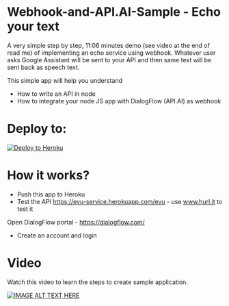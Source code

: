 # Webhook-and-API.AI-Sample - Echo your text

A very simple step by step, 11:06 minutes demo (see video at the end of read me) of implementing an echo service using webhook. Whatever user asks Google Assistant will be sent to your API and then same text will be sent back as speech text.

This simple app will help you understand
- How to write an API in node
- How to integrate your node JS app with DialogFlow (API.AI) as webhook

# Deploy to:
[![Deploy to Heroku](https://www.herokucdn.com/deploy/button.svg)](https://heroku.com/deploy)

# How it works?
- Push this app to Heroku
- Test the API https://evu-service.herokuapp.com/evu - use www.hurl.it to test it

Open DialogFlow portal - https://dialogflow.com/
- Create an account and login

# Video
Watch this video to learn the steps to create sample application.

[![IMAGE ALT TEXT HERE](https://img.youtube.com/vi/VX7SSnvpj-8/0.jpg)](https://www.youtube.com/watch?v=VX7SSnvpj-8)
